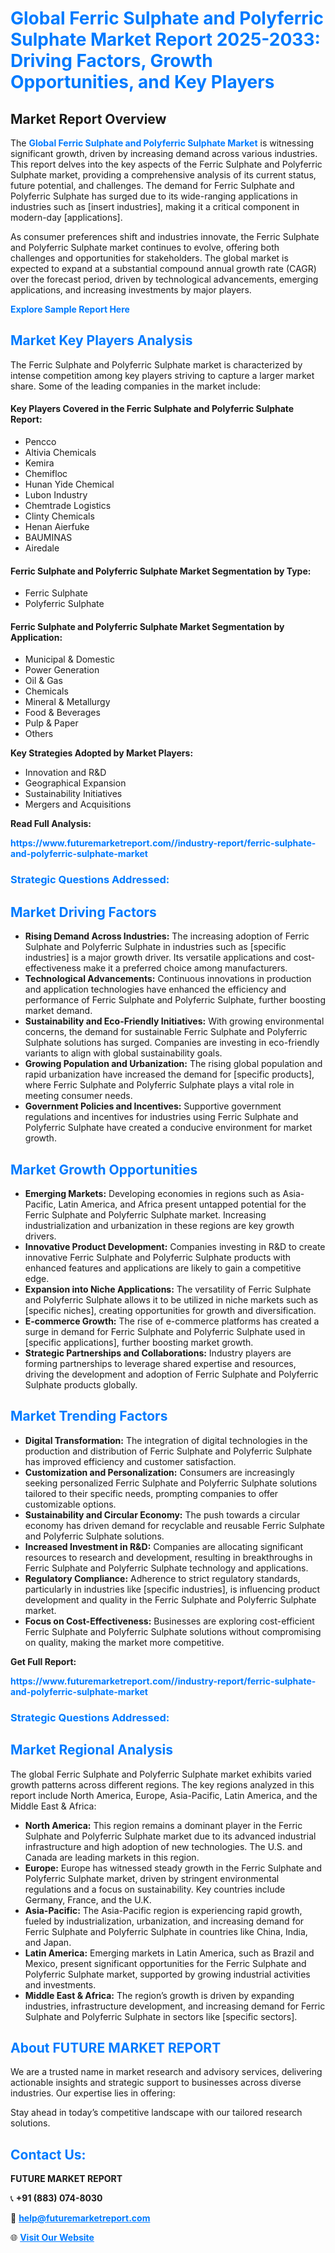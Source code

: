 <h1 style="color: #007BFF;">Global Ferric Sulphate and Polyferric Sulphate Market Report 2025-2033: Driving Factors, Growth Opportunities, and Key Players</h1>

<section id="overview">
<h2>Market Report Overview</h2>
<p>The <a href="https://www.futuremarketreport.com//industry-report/ferric-sulphate-and-polyferric-sulphate-market" style="color: #007BFF; text-decoration: none;"><strong>Global Ferric Sulphate and Polyferric Sulphate Market</strong></a> is witnessing significant growth, driven by increasing demand across various industries. This report delves into the key aspects of the Ferric Sulphate and Polyferric Sulphate market, providing a comprehensive analysis of its current status, future potential, and challenges. The demand for Ferric Sulphate and Polyferric Sulphate has surged due to its wide-ranging applications in industries such as [insert industries], making it a critical component in modern-day [applications].</p>
<p>As consumer preferences shift and industries innovate, the Ferric Sulphate and Polyferric Sulphate market continues to evolve, offering both challenges and opportunities for stakeholders. The global market is expected to expand at a substantial compound annual growth rate (CAGR) over the forecast period, driven by technological advancements, emerging applications, and increasing investments by major players.</p>
</section>

<section id="overview">
<p><a href="https://www.futuremarketreport.com//request-sample/reportId=54363" style="color: #007BFF; text-decoration: none;"><strong>Explore Sample Report Here</strong></a></p>
</section>

<section id="key-players">
<h2 style="color: #007BFF;">Market Key Players Analysis</h2>
<p>The Ferric Sulphate and Polyferric Sulphate market is characterized by intense competition among key players striving to capture a larger market share. Some of the leading companies in the market include:</p>
<h4>Key Players Covered in the Ferric Sulphate and Polyferric Sulphate Report:</h4>
<ul><li>Pencco</li><li>Altivia Chemicals</li><li>Kemira</li><li>Chemifloc</li><li>Hunan Yide Chemical</li><li>Lubon Industry</li><li>Chemtrade Logistics</li><li>Clinty Chemicals</li><li>Henan Aierfuke</li><li>BAUMINAS</li><li>Airedale</li></ul>
<h4>Ferric Sulphate and Polyferric Sulphate Market Segmentation by Type:</h4>
<ul><li>Ferric Sulphate</li><li>Polyferric Sulphate</li></ul>

<h4>Ferric Sulphate and Polyferric Sulphate Market Segmentation by Application:</h4>
<ul><li>Municipal &amp; Domestic</li><li>Power Generation</li><li>Oil &amp; Gas</li><li>Chemicals</li><li>Mineral &amp; Metallurgy</li><li>Food &amp; Beverages</li><li>Pulp &amp; Paper</li><li>Others</li></ul>
<p><strong>Key Strategies Adopted by Market Players:</strong></p>
<ul>
<li>Innovation and R&D</li>
<li>Geographical Expansion</li>
<li>Sustainability Initiatives</li>
<li>Mergers and Acquisitions</li>
</ul>
</section>

<section>
<p><strong>Read Full Analysis: </strong></p><a href="https://www.futuremarketreport.com//industry-report/ferric-sulphate-and-polyferric-sulphate-market" style="color: #007BFF; text-decoration: none;"><strong>https://www.futuremarketreport.com//industry-report/ferric-sulphate-and-polyferric-sulphate-market</strong></a>
<h3 style="color: #007BFF;">Strategic Questions Addressed:</h3>
</section>

<section id="driving-factors">
<h2 style="color: #007BFF;">Market Driving Factors</h2>
<ul>
<li><strong>Rising Demand Across Industries:</strong> The increasing adoption of Ferric Sulphate and Polyferric Sulphate in industries such as [specific industries] is a major growth driver. Its versatile applications and cost-effectiveness make it a preferred choice among manufacturers.</li>
<li><strong>Technological Advancements:</strong> Continuous innovations in production and application technologies have enhanced the efficiency and performance of Ferric Sulphate and Polyferric Sulphate, further boosting market demand.</li>
<li><strong>Sustainability and Eco-Friendly Initiatives:</strong> With growing environmental concerns, the demand for sustainable Ferric Sulphate and Polyferric Sulphate solutions has surged. Companies are investing in eco-friendly variants to align with global sustainability goals.</li>
<li><strong>Growing Population and Urbanization:</strong> The rising global population and rapid urbanization have increased the demand for [specific products], where Ferric Sulphate and Polyferric Sulphate plays a vital role in meeting consumer needs.</li>
<li><strong>Government Policies and Incentives:</strong> Supportive government regulations and incentives for industries using Ferric Sulphate and Polyferric Sulphate have created a conducive environment for market growth.</li>
</ul>
</section>

<section id="growth-opportunities">
<h2 style="color: #007BFF;">Market Growth Opportunities</h2>
<ul>
<li><strong>Emerging Markets:</strong> Developing economies in regions such as Asia-Pacific, Latin America, and Africa present untapped potential for the Ferric Sulphate and Polyferric Sulphate market. Increasing industrialization and urbanization in these regions are key growth drivers.</li>
<li><strong>Innovative Product Development:</strong> Companies investing in R&D to create innovative Ferric Sulphate and Polyferric Sulphate products with enhanced features and applications are likely to gain a competitive edge.</li>
<li><strong>Expansion into Niche Applications:</strong> The versatility of Ferric Sulphate and Polyferric Sulphate allows it to be utilized in niche markets such as [specific niches], creating opportunities for growth and diversification.</li>
<li><strong>E-commerce Growth:</strong> The rise of e-commerce platforms has created a surge in demand for Ferric Sulphate and Polyferric Sulphate used in [specific applications], further boosting market growth.</li>
<li><strong>Strategic Partnerships and Collaborations:</strong> Industry players are forming partnerships to leverage shared expertise and resources, driving the development and adoption of Ferric Sulphate and Polyferric Sulphate products globally.</li>
</ul>
</section>

<section id="trending-factors">
<h2 style="color: #007BFF;">Market Trending Factors</h2>
<ul>
<li><strong>Digital Transformation:</strong> The integration of digital technologies in the production and distribution of Ferric Sulphate and Polyferric Sulphate has improved efficiency and customer satisfaction.</li>
<li><strong>Customization and Personalization:</strong> Consumers are increasingly seeking personalized Ferric Sulphate and Polyferric Sulphate solutions tailored to their specific needs, prompting companies to offer customizable options.</li>
<li><strong>Sustainability and Circular Economy:</strong> The push towards a circular economy has driven demand for recyclable and reusable Ferric Sulphate and Polyferric Sulphate solutions.</li>
<li><strong>Increased Investment in R&D:</strong> Companies are allocating significant resources to research and development, resulting in breakthroughs in Ferric Sulphate and Polyferric Sulphate technology and applications.</li>
<li><strong>Regulatory Compliance:</strong> Adherence to strict regulatory standards, particularly in industries like [specific industries], is influencing product development and quality in the Ferric Sulphate and Polyferric Sulphate market.</li>
<li><strong>Focus on Cost-Effectiveness:</strong> Businesses are exploring cost-efficient Ferric Sulphate and Polyferric Sulphate solutions without compromising on quality, making the market more competitive.</li>
</ul>
</section>

<section>
<p><strong>Get Full Report: </strong></p><a href="https://www.futuremarketreport.com//industry-report/ferric-sulphate-and-polyferric-sulphate-market" style="color: #007BFF; text-decoration: none;"><strong>https://www.futuremarketreport.com//industry-report/ferric-sulphate-and-polyferric-sulphate-market</strong></a>
<h3 style="color: #007BFF;">Strategic Questions Addressed:</h3>
</section>


<section id="regional-analysis">
<h2 style="color: #007BFF;">Market Regional Analysis</h2>
<p>The global Ferric Sulphate and Polyferric Sulphate market exhibits varied growth patterns across different regions. The key regions analyzed in this report include North America, Europe, Asia-Pacific, Latin America, and the Middle East & Africa:</p>
<ul>
<li><strong>North America:</strong> This region remains a dominant player in the Ferric Sulphate and Polyferric Sulphate market due to its advanced industrial infrastructure and high adoption of new technologies. The U.S. and Canada are leading markets in this region.</li>
<li><strong>Europe:</strong> Europe has witnessed steady growth in the Ferric Sulphate and Polyferric Sulphate market, driven by stringent environmental regulations and a focus on sustainability. Key countries include Germany, France, and the U.K.</li>
<li><strong>Asia-Pacific:</strong> The Asia-Pacific region is experiencing rapid growth, fueled by industrialization, urbanization, and increasing demand for Ferric Sulphate and Polyferric Sulphate in countries like China, India, and Japan.</li>
<li><strong>Latin America:</strong> Emerging markets in Latin America, such as Brazil and Mexico, present significant opportunities for the Ferric Sulphate and Polyferric Sulphate market, supported by growing industrial activities and investments.</li>
<li><strong>Middle East & Africa:</strong> The region’s growth is driven by expanding industries, infrastructure development, and increasing demand for Ferric Sulphate and Polyferric Sulphate in sectors like [specific sectors].</li>
</ul>
</section>

<footer>
<h2 style="color: #007BFF;">About FUTURE MARKET REPORT</h2>
<p>We are a trusted name in market research and advisory services, delivering actionable insights and strategic support to businesses across diverse industries. Our expertise lies in offering:</p>

<p>Stay ahead in today’s competitive landscape with our tailored research solutions.</p>

<h2 style="color: #007BFF;">Contact Us:</h2>
<p><strong>FUTURE MARKET REPORT</strong></p>
<p>📞 <strong>+91 (883) 074-8030</strong></p>
<p>📧 <strong><a href="mailto:help@futuremarketreport.com" style="color: #007BFF;">help@futuremarketreport.com</a></strong></p>
<p>🌐 <strong><a href="https://www.futuremarketreport.com/" style="color: #007BFF;">Visit Our Website</a></strong></p>
</footer>